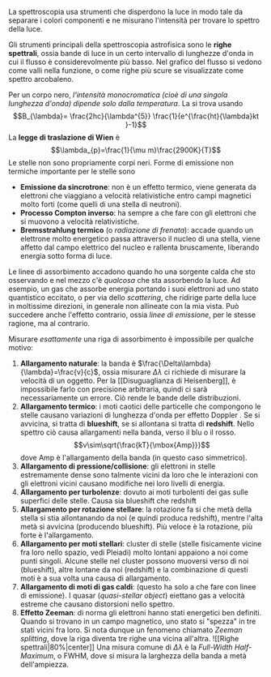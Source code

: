 La spettroscopia usa strumenti che disperdono la luce in modo tale da separare i colori componenti e ne misurano l'intensità per trovare lo spettro della luce.

Gli strumenti principali della spettroscopia astrofisica sono le **righe spettrali**, ossia bande di luce in un certo intervallo di lunghezze d'onda in cui il flusso è considerevolmente più basso. Nel grafico del flusso si vedono come valli nella funzione, o come righe più scure se visualizzate come spettro arcobaleno.

Per un corpo nero, *l'intensità monocromatica (cioè di una singola lunghezza d'onda) dipende solo dalla temperatura*. La si trova usando
$$B_{\lambda}= \frac{2hc}{\lambda^{5}} \frac{1}{e^{\frac{ht}{\lambda}kt }-1}$$
La **legge di traslazione di Wien** è
$$\lambda_{p}=\frac{1}{\mu m}\frac{2900K}{T}$$
Le stelle non sono propriamente corpi neri. Forme di emissione non termiche importante per le stelle sono
- **Emissione da sincrotrone**: non è un effetto termico, viene generata da elettroni che viaggiano a velocità relativistiche entro campi magnetici molto forti (come quelli di una stella di neutroni).
- **Processo Compton inverso**: ha sempre a che fare con gli elettroni che si muovono a velocità relativistiche.
- **Bremsstrahlung termico** (o *radiazione di frenata*): accade quando un elettrone molto energetico passa attraverso il nucleo di una stella, viene affetto dal campo elettrico del nucleo e rallenta bruscamente, liberando energia sotto forma di luce.

Le linee di assorbimento accadono quando ho una sorgente calda che sto osservando e nel mezzo c'è *qualcosa* che sta assorbendo la luce. Ad esempio, un gas che assorbe energia portando i suoi elettroni ad uno stato quantistico eccitato, o per via dello *scattering*, che ridirige parte della luce in moltissime direzioni, in generale non allineate con la mia vista.
Può succedere anche l'effetto contrario, ossia *linee di emissione*, per le stesse ragione, ma al contrario.

Misurare *esattamente* una riga di assorbimento è impossibile per qualche motivo:
1. **Allargamento naturale**: la banda è $\frac{\Delta\lambda}{\lambda}=\frac{v}{c}$, ossia misurare $\Delta\lambda$ ci richiede di misurare la velocità di un oggetto. Per la [[Disuguaglianza di Heisenberg]], è impossibile farlo con precisione arbitraria, quindi ci sarà necessariamente un errore. Ciò rende le bande delle distribuzioni.
2. **Allargamento termico**: i moti caotici delle particelle che compongono le stelle causano variazioni di lunghezza d'onda per effetto Doppler . Se si avvicina, si tratta di **blueshift**, se si allontana si tratta di **redshift**. Nello spettro ciò causa allargamenti nella banda, verso il blu o il rosso. $$v\sim\sqrt{\frac{kT}{\mbox{Amp}}}$$dove Amp è l'allargamento della banda (in questo caso simmetrico).
3. **Allargamento di pressione/collisione**: gli elettroni in stelle estremamente dense sono talmente vicini da loro che le interazioni con gli elettroni vicini causano modifiche nei loro livelli di energia.
4. **Allargamento per turbolenze**: dovuto ai moti turbolenti dei gas sulle superfici delle stelle. Causa sia blueshift che redshift
5. **Allargamento per rotazione stellare**: la rotazione fa si che metà della stella si stia allontanando da noi (e quindi produca redshift), mentre l'alta metà si avvicina (producendo blueshift). Più veloce è la rotazione, più forte è l'allargamento.
6. **Allargamento per moti stellari**: cluster di stelle (stelle fisicamente vicine fra loro nello spazio, vedi Pleiadi) molto lontani appaiono a noi come punti singoli. Alcune stelle nel cluster possono muoversi verso di noi (blueshift), altre lontane da noi (redshift) e la combinazione di questi moti è a sua volta una causa di allargamento.
7. **Allargamento di moti di gas caldi**: (questo ha solo a che fare con linee di emissione). I quasar (*quasi-stellar object*) eiettano gas a velocità estreme che causano distorsioni nello spettro.
8. **Effetto Zeeman**: di norma gli elettroni hanno stati energetici ben definiti. Quando si trovano in un campo magnetico, uno stato si "spezza" in tre stati vicini fra loro. Si nota dunque un fenomeno chiamato *Zeeman splitting*, dove la riga diventa tre righe una vicina all'altra.
![[Righe spettrali|80%|center]]
Una misura comune di $\Delta\lambda$ è la *Full-Width Half-Maximum*, o FWHM, dove si misura la larghezza della banda a metà dell'ampiezza.